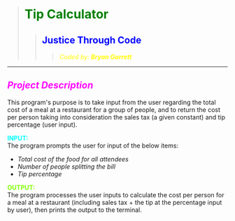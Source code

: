 ># **<span style="color:green">Tip Calculator**
>>## **<span style="color:blue">Justice Through Code**
>>><span style="color:yellow">*Coded by: **Bryan Garrett***
___

## ***<span style="color:magenta">Project Description***  

This program's purpose is to take input from the user regarding the total cost of a meal at a restaurant for a group of people, and to return the cost per person taking into consideration the sales tax (a given constant) and tip percentage (user input).  

**<span style="color:aqua">INPUT:**  
The program prompts the user for input of the below items:
* *Total cost of the food for all attendees*
* *Number of people splitting the bill*
* *Tip percentage*

**<span style="color:chartreuse">OUTPUT:**  
The program processes the user inputs to calculate the cost per person for a meal at a restaurant (including sales tax + the tip at the percentage input by user), then prints the output to the terminal. 
